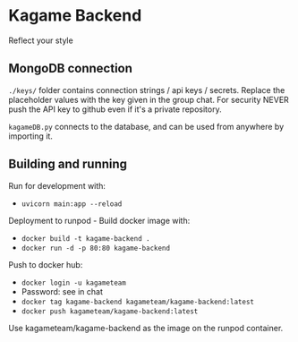 # Kagame Backend
Reflect your style

## MongoDB connection
`./keys/` folder contains connection strings / api keys / secrets. Replace the placeholder values with the key given in the group chat. For security NEVER push the API key to github even if it's a private repository. 

`kagameDB.py` connects to the database, and can be used from anywhere by importing it.

## Building and running
Run for development with:
- `uvicorn main:app --reload`

Deployment to runpod - Build docker image with:
- `docker build -t kagame-backend .`
- `docker run -d -p 80:80 kagame-backend`

Push to docker hub:
- `docker login -u kagameteam`
- Password: see in chat
- `docker tag kagame-backend kagameteam/kagame-backend:latest`
- `docker push kagameteam/kagame-backend:latest`

Use kagameteam/kagame-backend as the image on the runpod container.